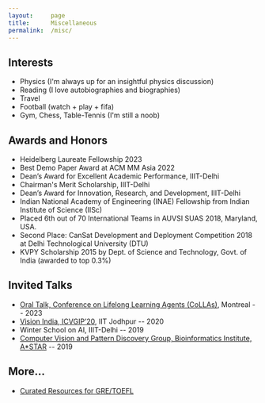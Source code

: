 ```yaml
---
layout:     page
title:      Miscellaneous
permalink:  /misc/
---
```


<style type="text/css">
    strong {
        color: #3498db;
        font-weight: 400;
    }
    blockquote {
        padding: 0px 23px;
    }
</style>

## Interests

- Physics (I'm always up for an insightful physics discussion)
- Reading (I love autobiographies and biographies)
- Travel
- Football (watch + play + fifa)
- Gym, Chess, Table-Tennis (I'm still a noob)

## Awards and Honors

- Heidelberg Laureate Fellowship 2023 
- Best Demo Paper Award at ACM MM Asia 2022
- Dean’s Award for Excellent Academic Performance, IIIT-Delhi
- Chairman's Merit Scholarship, IIIT-Delhi
- Dean’s Award for Innovation, Research, and Development, IIIT-Delhi
- Indian National Academy of Engineering (INAE) Fellowship from Indian Institute of Science (IISc) 
- Placed 6th out of 70 International Teams in AUVSI SUAS 2018, Maryland, USA.
- Second Place: CanSat Development and Deployment Competition 2018 at Delhi Technological University (DTU)
- KVPY Scholarship 2015 by Dept. of Science and Technology, Govt. of India (awarded to top 0.3%) 

## Invited Talks

- [Oral Talk, Conference on Lifelong Learning Agents (CoLLAs)](https://lifelong-ml.cc/Conferences/2023/acceptedpapers), Montreal -- 2023
- [Vision India, ICVGIP’20](https://iitj.ac.in/icvgip2021/2020/visionIndia.php), IIT Jodhpur -- 2020
- Winter School on AI, IIIT-Delhi -- 2019
- [Computer Vision and Pattern Discovery Group, Bioinformatics Institute, A*STAR](https://www.a-star.edu.sg/bii/research/ciid/cvpd) -- 2019

## More...

- [Curated Resources for GRE/TOEFL](https://gradpeer.gumroad.com/)

